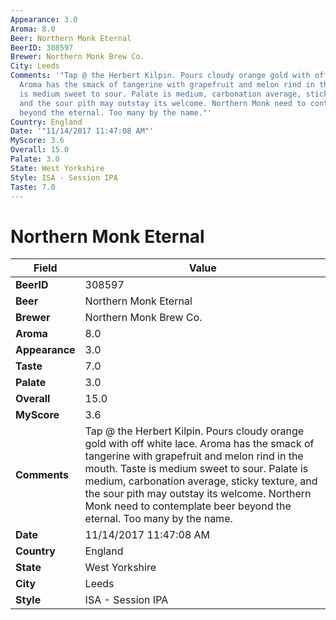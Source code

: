 ```yaml
---
Appearance: 3.0
Aroma: 8.0
Beer: Northern Monk Eternal
BeerID: 308597
Brewer: Northern Monk Brew Co.
City: Leeds
Comments: '"Tap @ the Herbert Kilpin. Pours cloudy orange gold with off white lace.
  Aroma has the smack of tangerine with grapefruit and melon rind in the mouth. Taste
  is medium sweet to sour. Palate is medium, carbonation average, sticky texture,
  and the sour pith may outstay its welcome. Northern Monk need to contemplate beer
  beyond the eternal. Too many by the name."'
Country: England
Date: '"11/14/2017 11:47:08 AM"'
MyScore: 3.6
Overall: 15.0
Palate: 3.0
State: West Yorkshire
Style: ISA - Session IPA
Taste: 7.0
---
```


# Northern Monk Eternal

| Field         | Value |
|---------------|-------|
| **BeerID** | 308597 |
| **Beer** | Northern Monk Eternal |
| **Brewer** | Northern Monk Brew Co. |
| **Aroma** | 8.0 |
| **Appearance** | 3.0 |
| **Taste** | 7.0 |
| **Palate** | 3.0 |
| **Overall** | 15.0 |
| **MyScore** | 3.6 |
| **Comments** | Tap @ the Herbert Kilpin. Pours cloudy orange gold with off white lace. Aroma has the smack of tangerine with grapefruit and melon rind in the mouth. Taste is medium sweet to sour. Palate is medium, carbonation average, sticky texture, and the sour pith may outstay its welcome. Northern Monk need to contemplate beer beyond the eternal. Too many by the name. |
| **Date** | 11/14/2017 11:47:08 AM |
| **Country** | England |
| **State** | West Yorkshire |
| **City** | Leeds |
| **Style** | ISA - Session IPA |
